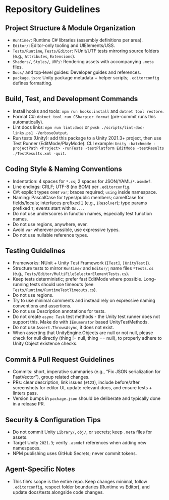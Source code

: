# Repository Guidelines

## Project Structure & Module Organization

- `Runtime/`: Runtime C# libraries (assembly definitions per area).
- `Editor/`: Editor-only tooling and UIElements/USS.
- `Tests/Runtime`, `Tests/Editor`: NUnit/UTF tests mirroring source folders (e.g., `Attributes`, `Extensions`).
- `Shaders/`, `Styles/`, `URP/`: Rendering assets with accompanying `.meta` files.
- `Docs/` and top-level guides: Developer guides and references.
- `package.json`: Unity package metadata + helper scripts; `.editorconfig` defines formatting.

## Build, Test, and Development Commands

- Install hooks and tools: `npm run hooks:install` and `dotnet tool restore`.
- Format C#: `dotnet tool run CSharpier format` (pre-commit runs this automatically).
- Lint docs links: `npm run lint:docs` or `pwsh ./scripts/lint-doc-links.ps1 -VerboseOutput`.
- Run tests (Unity): add this package to a Unity 2021.3+ project, then use Test Runner (EditMode/PlayMode). CLI example:
  `Unity -batchmode -projectPath <Project> -runTests -testPlatform EditMode -testResults ./TestResults.xml -quit`.

## Coding Style & Naming Conventions

- Indentation: 4 spaces for `*.cs`; 2 spaces for JSON/YAML/`*.asmdef`.
- Line endings: CRLF; UTF-8 (no BOM) per `.editorconfig`.
- C#: explicit types over `var`; braces required; `using` inside namespace.
- Naming: PascalCase for types/public members; camelCase for fields/locals; interfaces prefixed `I` (e.g., `IResolver`); type params prefixed `T`; events start with `On...`.
- Do not use underscores in function names, especially test function names.
- Do not use regions, anywhere, ever.
- Avoid `var` wherever possible, use expressive types.
- Do not use nullable reference types.

## Testing Guidelines

- Frameworks: NUnit + Unity Test Framework (`[Test]`, `[UnityTest]`).
- Structure tests to mirror `Runtime/` and `Editor/`; name files `*Tests.cs` (e.g., `Tests/Editor/MultiFileSelectorElementTests.cs`).
- Keep tests deterministic; prefer fast EditMode where possible. Long-running tests should use timeouts (see `Tests/Runtime/RuntimeTestTimeouts.cs`).
- Do not use regions.
- Try to use minimal comments and instead rely on expressive naming conventions and assertions.
- Do not use Description annotations for tests.
- Do not create `async Task` test methods - the Unity test runner does not support this. Make do with `IEnumerator` based UnityTestMethods.
- Do not use `Assert.ThrowsAsync`, it does not exist.
- When asserting that UnityEngine.Objects are null or not null, please check for null directly (thing != null, thing == null), to properly adhere to Unity Object existence checks.

## Commit & Pull Request Guidelines

- Commits: short, imperative summaries (e.g., “Fix JSON serialization for FastVector”), group related changes.
- PRs: clear description, link issues (`#123`), include before/after screenshots for editor UI, update relevant docs, and ensure tests + linters pass.
- Version bumps in `package.json` should be deliberate and typically done in a release PR.

## Security & Configuration Tips

- Do not commit Unity `Library/`, `obj/`, or secrets; keep `.meta` files for assets.
- Target Unity `2021.3`; verify `.asmdef` references when adding new namespaces.
- NPM publishing uses GitHub Secrets; never commit tokens.

## Agent-Specific Notes

- This file’s scope is the entire repo. Keep changes minimal, follow `.editorconfig`, respect folder boundaries (Runtime vs Editor), and update docs/tests alongside code changes.
